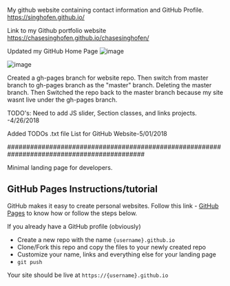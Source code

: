 My github website containing contact information and GitHub Profile.
https://singhofen.github.io/


Link to my Github portfolio website
https://chasesinghofen.github.io/chasesinghofen/ 

Updated my GitHub Home Page
![image](https://user-images.githubusercontent.com/23155302/39831683-3aa01c92-5393-11e8-8ce1-a09d473e8cc1.png)

![image](https://user-images.githubusercontent.com/23155302/39590214-403dde74-4ece-11e8-8362-5d61e4a38f4c.png)


Created a gh-pages branch for website repo. Then switch from master branch to gh-pages branch as the "master" branch. Deleting the master branch. Then Switched the repo back to the master branch because my site wasnt live under the gh-pages branch. 

TODO's: Need to add JS slider, Section classes, and links projects. -4/26/2018

Added TODOs .txt file List for GitHub Website-5/01/2018

############################################################################################

Minimal landing page for developers.

## GitHub Pages Instructions/tutorial

GitHub makes it easy to create personal websites. Follow this link - [GitHub Pages](https://pages.github.com/) to know how or follow the steps below.

If you already have a GitHub profile (obviously)

* Create a new repo with the name `{username}.github.io`
* Clone/Fork this repo and copy the files to your newly created repo
* Customize your name, links and everything else for your landing page
* `git push`

Your site should be live at `https://{username}.github.io`



